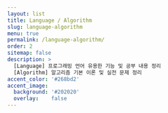 ```yaml
---
layout: list
title: Language / Algorithm
slug: language-algorithm
menu: true
permalink: /language-algorithm/
order: 2
sitemap: false
description: >
  [Language] 프로그래밍 언어 유용한 기능 및 공부 내용 정리
  [Algorithm] 알고리즘 기본 이론 및 실전 문제 정리
accent_color: '#268bd2'
accent_image:
  background: '#202020'
  overlay:    false
---
```

